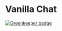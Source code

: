 # Vanilla Chat

[![Greenkeeper badge](https://badges.greenkeeper.io/xavierartot/vanilla-chat.svg)](https://greenkeeper.io/)
